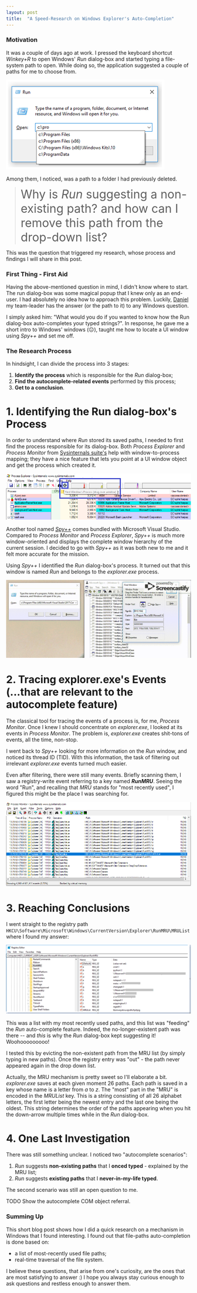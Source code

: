 ```yaml
---
layout: post
title:  "A Speed-Research on Windows Explorer's Auto-Completion"
---
```


### Motivation
It was a couple of days ago at work. I pressed the keyboard shortcut _Winkey+R_ to open Windows' _Run_ dialog-box and 
started typing a file-system path to open. While doing so, the application suggested a couple of paths for me to choose 
from. 

![Windows Run dialog-box auto-completing text](/images/2019_08_09_run_dialog_box.png "Windows Run dialog-box auto-completing text")

Among them, I noticed, was a path to a folder I had previously deleted.

> <span style="font-size:32px;">Why is _Run_ suggesting a non-existing path? and how can I remove this path from the drop-down list?</span>

This was the question that triggered my research, whose process and findings I will share in this post.

### First Thing - First Aid
Having the above-mentioned question in mind, I didn't know where to start. 
The run dialog-box was some magical popup that I knew only as an end-user. I had absolutely no idea how to approach this problem.
Luckily, [Daniel](https://twitter.com/ace__pace) my team-leader has the answer (or the path to it) to any Windows question.

I simply asked him: "What would you do if you wanted to know how the Run dialog-box auto-completes your typed strings?". 
In response, he gave me a short intro to Windows' windows (:neutral_face:), taught me how to locate a UI window using 
_Spy++_ and set me off.

### The Research Process
In hindsight, I can divide the process into 3 stages:
1. **Identify the process** which is responsible for the _Run_ dialog-box;
2. **Find the autocomplete-related events** performed by this process;
3. **Get to a conclusion**.

# 1. Identifying the Run dialog-box's Process 
In order to understand where _Run_ stored its saved paths, I needed to first find the process responsible for its dialog-box. 
Both _Process Explorer_ and _Process Monitor_ from [Sysinternals suite's](https://docs.microsoft.com/en-us/sysinternals/downloads/sysinternals-suite) 
help with window-to-process mapping; they have a nice feature that lets you point at a UI window object and get the 
process which created it.

![Process Explorer enables to locate a window's process by hovering over it with a designated cursor](/images/procexp_cursor.png "Process Explorer Find Window's Process")

Another tool named [_Spy++_](https://docs.microsoft.com/en-us/visualstudio/debugger/introducing-spy-increment?view=vs-2019) 
comes bundled with Microsoft Visual Studio. Compared to _Process Monitor_ and _Process Explorer_, _Spy++_ is much more 
window-oriented and displays the complete window hierarchy of the current session. 
I decided to go with _Spy++_ as it was both new to me and it felt more accurate for the mission.

Using _Spy++_ I identified the _Run_ dialog-box's process. It turned out that this window is named _Run_ and belongs to 
the _explorer.exe_ process.

![Spy++ enables mapping between windows and their processes](/images/spy_process.gif "Spy++ enables mapping between windows and their processes")

# 2. Tracing explorer.exe's Events (...that are relevant to the autocomplete feature)
The classical tool for tracing the events of a process is, for me, _Process Monitor_. 
Once I knew I should concentrate on _explorer.exe_, I looked at its events in _Process Monitor_. 
The problem is, _explorer.exe_ creates shit-tons of events, all the time, non-stop. 

I went back to _Spy++_ looking for more information on the _Run_ window, and noticed its thread ID (TID). 
With this information, the task of filtering out irrelevant _explorer.exe_ events turned much easier.

Even after filtering, there were still many events. Briefly scanning them, I saw a registry-write event referring to a 
key named _**RunMRU**_. Seeing the word "Run", and recalling that _MRU_ stands for "most recently used", I figured this 
might be the place I was searching for.

![Process Monitor shows registry-write events, accessing a key named RunMRU](/images/mru_in_procmon.png "Registry Writes to MRU Keys")


# 3. Reaching Conclusions
I went straight to the registry path `HKCU\Software\Microsoft\Windows\CurrentVersion\Explorer\RunMRU\MRUList` where I 
found my answer:

![Windows Registry contains the most-recently used paths typed in the Run dialog-box](/images/registry.png "MRU Paths in the Registry")


This was a list with my most recently used paths, and this list was "feeding" the _Run_ auto-complete feature.
Indeed, the no-longer-existent path was there -- and _this_ is why the _Run_ dialog-box kept suggesting it!
Woohooooooooo!

I tested this by evicting the non-existent path from the MRU list (by simply typing in new paths). Once the registry 
entry was "out" - the path never appeared again in the drop down list.

Actually, the MRU mechanism is pretty sweet so I'll elaborate a bit. 
_explorer.exe_ saves at each given moment 26 paths. 
Each path is saved in a key whose name is a letter from _a_ to _z_. 
The "most" part in the "MRU" is encoded in the _MRUList_ key. This is a string consisting of all 26 alphabet letters,
the first letter being the newest entry and the last one being the oldest. This string determines the order of the
paths appearing when you hit the down-arrow multiple times while in the _Run_ dialog-box. 

# 4. One Last Investigation
There was still something unclear. I noticed two "autocomplete scenarios":
1. _Run_ suggests **non-existing paths** that I **onced typed** - explained by the MRU list;
2. _Run_ suggests **existing paths** that I **never-in-my-life typed**.

The second scenario was still an open question to me.

TODO Show the autocomplete COM object referral.

### Summing Up
This short blog post shows how I did a quick research on a mechanism in Windows that I found interesting. 
I found out that file-paths auto-completion is done based on:
- a list of most-recently used file paths;
- real-time traversal of the file system.

I believe these questions, that arise from one's curiosity, are the ones that are most satisfying to answer :)
I hope you always stay curious enough to ask questions and restless enough to answer them. 